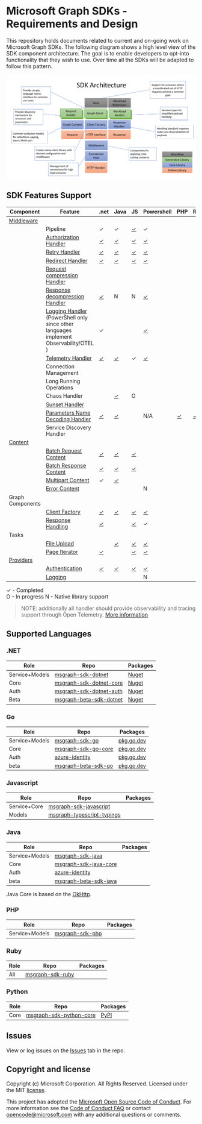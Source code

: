 # Microsoft Graph SDKs - Requirements and Design

This repository holds documents related to current and on-going work on Microsoft Graph SDKs.  The following diagram shows a high level view of the SDK component architecture. The goal is to enable developers to opt-into functionality that they wish to use.  Over time all the SDKs will be adapted to follow this pattern.

![Component Architecture](images/componentArch.png)

## SDK Features Support

| Component |Feature| .net | Java | JS | Powershell | PHP | Ruby | Python | Go |  
|--|--|--|--|--|--|--|--|--|--|
|[Middleware](middleware/middleware.md)
| | Pipeline                |✓|✓|[✓][js_middleware]|✓| | |[✓][python_middleware]| [✓][go_middleware]|
| | [Authorization Handler](middleware/AuthorizationHandler.md)   |[✓][dotnet_authhandler] |[✓][java_authhandler]|[✓][js_authhandler]|[✓][dotnet_authhandler]| | |[✓][python_authhandler] | N/A |
| | [Retry Handler](middleware/RetryHandler.md)              |[✓][dotnet_retryhandler]|[✓][java_retryhandler]|[✓][js_retryhandler]|[✓][dotnet_retryhandler]| | | [✓][python_retryhandler]| [✓][go_retryhandler]
| | [Redirect Handler](middleware/RedirectHandler.md)        |[✓][dotnet_redirecthandler]|[✓][java_redirecthandler]|[✓][js_redirecthandler]|[✓][dotnet_redirecthandler]| | |✓ | [✓][go_redirecthandler]|
| | [Request compression Handler](middleware/CompressionHandler.md) | | | | | | |
| | [Response decompression Handler](middleware/DecompressionHandler.md) |[✓][dotnet_decompressionhandler]|N|N|[✓][dotnet_decompressionhandler]| |
| | [Logging Handler](middleware/LoggingHandler.md) (PowerShell only since other languages implement Observability/OTEL ) |✓| | |[✓][powershell_logginghandler]| |
| | [Telemetry Handler](middleware/TelemetryHandler.md) |[✓][dotnet_telemetryhandler]|[✓][java_telemetryhandler]|✓|[✓][powershell_telemetryhandler]| | |[✓][python_telemetryhandler] | [✓][go_telemetryhandler]|
| | Connection Management | | | | | |
| | Long Running Operations | | | | | |
| | Chaos Handler | |[✓][java_chaoshandler] |O| | |
| | [Sunset Handler](middleware/SunsetHandler.md) | 
| | [Parameters Name Decoding Handler](middleware/ParametersNameDecodingHandler.md) | [✓][dotnet_paramhandler] | [✓][java_paramhandler] | | N/A | [✓][php_paramhandler] | [✓][ruby_paramhandler] | [✓][python_paramhandler] | [✓][go_paramhandler]
| | Service Discovery Handler | | | | | |
| [Content](content/ContentArchitecturalConstraints.md)
|| [Batch Request Content](content/BatchRequestContent.md)     |[✓][dotnet_batchrequestcontent]|[✓][java_batchrequestcontent]|[✓][js_batchrequestcontent]| | |
|| [Batch Response Content](content/BatchResponseContent.md)   |[✓][dotnet_batchrequestcontent]|[✓][java_batchresponsecontent]|[✓][js_batchresponsecontent] | | |
|| [Multipart Content](content/MultipartContent.md)            |✓|[✓][java_multipartcontent]| | | |
|| [Error Content](content/ErrorContent.md)            | | | |N| |
| Graph Components
|| [Client Factory](GraphClientFactory.md)           |[✓][dotnet_clientfactory]|[✓][java_httpclients]|[✓][js_graphclientfactory]|[✓][dotnet_clientfactory]| | |[✓][python_graphclientfactory] | [✓][go_graphclientfactory]
|| [Response Handling](ResponseHandler.md) |[✓][dotnet_responsehandler]| |[✓][js_responsehandler]|✓||
| Tasks
|| [File Upload](tasks/FileUploadTask.md)                | |[✓][java_largefileupload]|[✓][js_fileuploadtask] |[✓][powershell_fileupload] | |
|| [Page Iterator](tasks/PageIteratorTask.md)            |[✓][dotnet_pageiteratortask]||[✓][js_pageiteratortask] |[✓][powershell_pageiterator]| |
| [Providers](providers/providers.md)
|| [Authentication](providers/AuthenticationProvider.md)              |[✓][dotnet_authprovider]|[✓][java_authprovider]|[✓][js_authprovider]|[✓][powershell_authprovider]| | | | [✓][go_authprovider]|
|| [Logging](providers/LoggingProvider.md)                     | | | |N| |

✓ - Completed  
O - In progress
N - Native library support

> NOTE: additionally all handler should provide observability and tracing support through Open Telemetry. [More information](./Observability.md)

## Supported Languages

### .NET

|Role| Repo | Packages |
|--|--|--|
|Service+Models|[msgraph-sdk-dotnet](https://github.com/microsoftgraph/msgraph-sdk-dotnet)|[Nuget](https://www.nuget.org/packages/Microsoft.Graph/)|
|Core|[msgraph-sdk-dotnet-core](https://github.com/microsoftgraph/msgraph-sdk-dotnet-core)|[Nuget](https://www.nuget.org/packages/Microsoft.Graph.Core/)|
|Auth|[msgraph-sdk-dotnet-auth](https://github.com/microsoftgraph/msgraph-sdk-dotnet-auth)|[Nuget](https://www.nuget.org/packages/Microsoft.Graph.Auth/)|
|Beta|[msgraph-beta-sdk-dotnet](https://github.com/microsoftgraph/msgraph-beta-sdk-dotnet)|[Nuget](https://www.nuget.org/packages/Microsoft.Graph.Beta/)|

### Go

|Role| Repo | Packages |
|--|--|--|
|Service+Models|[msgraph-sdk-go](https://github.com/microsoftgraph/msgraph-sdk-go)|[pkg.go.dev](https://pkg.go.dev/github.com/microsoftgraph/msgraph-sdk-go/)|
|Core|[msgraph-sdk-go-core](https://github.com/microsoftgraph/msgraph-sdk-go-core)|[pkg.go.dev](https://pkg.go.dev/github.com/microsoftgraph/msgraph-sdk-go-core/)|
|Auth|[azure-identity](https://github.com/Azure/azure-sdk-for-go/tree/main/sdk/azidentity)|[pkg.go.dev](https://pkg.go.dev/github.com/Azure/azure-sdk-for-go/sdk/azidentity)|
|beta|[msgraph-beta-sdk-go](https://github.com/microsoftgraph/msgraph-beta-sdk-go)|[pkg.go.dev](https://pkg.go.dev/github.com/microsoftgraph/msgraph-beta-sdk-go/)|

### Javascript

|Role| Repo | Packages |
|--|--|--|
|Service+Core|[msgraph-sdk-javascript](https://github.com/microsoftgraph/msgraph-sdk-javascript)||
|Models|[msgraph-typescript-typings](https://github.com/microsoftgraph/msgraph-typescript-typings)|

### Java

|Role| Repo | Packages |
|--|--|--|
|Service+Models|[msgraph-sdk-java](https://github.com/microsoftgraph/msgraph-sdk-java)||
|Core|[msgraph-sdk-java-core](https://github.com/microsoftgraph/msgraph-sdk-java-core)||
|Auth|[azure-identity](https://github.com/Azure/azure-sdk-for-java/tree/main/sdk/identity/azure-identity)||
|beta|[msgraph-beta-sdk-java](https://github.com/microsoftgraph/msgraph-beta-sdk-java)||

Java Core is based on the [OkHttp](https://github.com/square/okhttp).

### PHP

|Role| Repo | Packages |
|--|--|--|
|Service+Models|[msgraph-sdk-php](https://github.com/microsoftgraph/msgraph-sdk-php)|

### Ruby

|Role| Repo | Packages |
|--|--|--|
|All|[msgraph-sdk-ruby](https://github.com/microsoftgraph/msgraph-sdk-ruby)|

### Python

|Role| Repo | Packages |
|--|--|--|
|Core|[msgraph-sdk-python-core](https://github.com/microsoftgraph/msgraph-sdk-python-core)|[PyPI](https://pypi.org/project/msgraph-core/)

## Issues

View or log issues on the [Issues](https://github.com/microsoftgraph/msgraph-sdk-design/issues) tab in the repo.

## Copyright and license

Copyright (c) Microsoft Corporation. All Rights Reserved. Licensed under the MIT [license](LICENSE).

This project has adopted the [Microsoft Open Source Code of Conduct](https://opensource.microsoft.com/codeofconduct/). For more information see the [Code of Conduct FAQ](https://opensource.microsoft.com/codeofconduct/faq/) or contact [opencode@microsoft.com](mailto:opencode@microsoft.com) with any additional questions or comments.

[java_authprovider]: https://github.com/Azure/azure-sdk-for-java/tree/main/sdk/identity/azure-identity
[java_authhandler]: https://github.com/microsoftgraph/msgraph-sdk-java-core/blob/dev/src/main/java/com/microsoft/graph/httpcore/AuthenticationHandler.java
[java_chaoshandler]: https://github.com/microsoftgraph/msgraph-sdk-java-core/blob/dev/src/main/java/com/microsoft/graph/httpcore/ChaosHttpHandler.java
[java_redirecthandler]: https://github.com/microsoftgraph/msgraph-sdk-java-core/blob/dev/src/main/java/com/microsoft/graph/httpcore/RedirectHandler.java
[java_retryhandler]: https://github.com/microsoftgraph/msgraph-sdk-java-core/blob/dev/src/main/java/com/microsoft/graph/httpcore/RetryHandler.java
[java_telemetryhandler]: https://github.com/microsoftgraph/msgraph-sdk-java-core/blob/dev/src/main/java/com/microsoft/graph/httpcore/TelemetryHandler.java
[java_batchrequestcontent]: https://github.com/microsoftgraph/msgraph-sdk-java-core/blob/dev/src/main/java/com/microsoft/graph/content/BatchRequestContent.java
[java_batchresponsecontent]: https://github.com/microsoftgraph/msgraph-sdk-java-core/blob/dev/src/main/java/com/microsoft/graph/content/BatchResponseContent.java
[java_multipartcontent]: https://github.com/microsoftgraph/msgraph-sdk-java/blob/dev/src/main/java/com/microsoft/graph/models/extensions/Multipart.java
[java_largefileupload]: https://github.com/microsoftgraph/msgraph-sdk-java-core/blob/dev/src/main/java/com/microsoft/graph/tasks/LargeFileUploadRequest.java
[java_httpclients]: https://github.com/microsoftgraph/msgraph-sdk-java-core/blob/dev/src/main/java/com/microsoft/graph/httpcore/HttpClients.java
[java_paramhandler]: https://github.com/microsoft/kiota-java/blob/main/components/http/okHttp/src/main/java/com/microsoft/kiota/http/middleware/ParametersNameDecodingHandler.java


[dotnet_authprovider]: https://github.com/Azure/azure-sdk-for-net/tree/main/sdk/identity/Azure.Identity
[dotnet_retryhandler]: https://github.com/microsoftgraph/msgraph-sdk-dotnet-core/blob/dev/src/Microsoft.Graph.Core/Requests/Middleware/RetryHandler.cs
[dotnet_redirecthandler]: https://github.com/microsoftgraph/msgraph-sdk-dotnet-core/blob/dev/src/Microsoft.Graph.Core/Requests/Middleware/RedirectHandler.cs
[dotnet_authhandler]: https://github.com/microsoftgraph/msgraph-sdk-dotnet-core/blob/dev/src/Microsoft.Graph.Core/Requests/Middleware/AuthenticationHandler.cs
[dotnet_decompressionhandler]: https://github.com/microsoftgraph/msgraph-sdk-dotnet-core/blob/dev/src/Microsoft.Graph.Core/Requests/Middleware/CompressionHandler.cs
[dotnet_clientfactory]: https://github.com/microsoftgraph/msgraph-sdk-dotnet-core/blob/dev/src/Microsoft.Graph.Core/Requests/GraphClientFactory.cs
[dotnet_batchrequestcontent]: https://github.com/microsoftgraph/msgraph-sdk-dotnet-core/blob/dev/src/Microsoft.Graph.Core/Requests/Content/BatchRequestContent.cs
[dotnet_batchresponsecontent]: https://github.com/microsoftgraph/msgraph-sdk-dotnet-core/blob/dev/src/Microsoft.Graph.Core/Requests/Content/BatchResponseContent.cs
[dotnet_responsehandler]: https://github.com/microsoftgraph/msgraph-sdk-dotnet-core/blob/dev/src/Microsoft.Graph.Core/Requests/ResponseHandler.cs
[dotnet_pageiteratortask]: https://github.com/microsoftgraph/msgraph-sdk-dotnet-core/blob/dev/src/Microsoft.Graph.Core/Tasks/PageIterator.cs
[dotnet_telemetryhandler]: https://github.com/microsoftgraph/msgraph-sdk-dotnet-core/blob/dev/src/Microsoft.Graph.Core/Requests/GraphClientFactory.cs
[dotnet_paramhandler]: https://github.com/microsoft/kiota-dotnet/blob/main/src/http/httpClient/Middleware/ParametersNameDecodingHandler.cs

[js_middleware]: https://github.com/microsoftgraph/msgraph-sdk-javascript/blob/dev/src/middleware/IMiddleware.ts
[js_authhandler]: https://github.com/microsoftgraph/msgraph-sdk-javascript/blob/dev/src/middleware/AuthenticationHandler.ts
[js_responsehandler]: https://github.com/microsoftgraph/msgraph-sdk-javascript/blob/dev/src/GraphResponseHandler.ts
[js_batchrequestcontent]: https://github.com/microsoftgraph/msgraph-sdk-javascript/blob/dev/src/content/BatchRequestContent.ts
[js_batchresponsecontent]: https://github.com/microsoftgraph/msgraph-sdk-javascript/blob/dev/src/content/BatchResponseContent.ts
[js_fileuploadtask]: https://github.com/microsoftgraph/msgraph-sdk-javascript/blob/dev/src/tasks/LargeFileUploadTask.ts
[js_pageiteratortask]: https://github.com/microsoftgraph/msgraph-sdk-javascript/blob/dev/src/tasks/PageIterator.ts
[js_redirecthandler]: https://github.com/microsoftgraph/msgraph-sdk-javascript/blob/dev/src/middleware/RedirectHandler.ts
[js_retryhandler]: https://github.com/microsoftgraph/msgraph-sdk-javascript/blob/dev/src/middleware/RetryHandler.ts
[js_graphclientfactory]: https://github.com/microsoftgraph/msgraph-sdk-javascript/blob/dev/src/HTTPClientFactory.ts
[js_authprovider]: https://github.com/microsoftgraph/msgraph-sdk-javascript/blob/dev/src/MSALAuthenticationProvider.ts

[python_middleware]: https://github.com/microsoftgraph/msgraph-sdk-python-core/blob/dev/msgraph/core/middleware/middleware.py
[python_authhandler]: https://github.com/microsoftgraph/msgraph-sdk-python-core/blob/dev/msgraph/core/middleware/authorization.py
[python_retryhandler]: https://github.com/microsoftgraph/msgraph-sdk-python-core/blob/dev/msgraph/core/middleware/retry.py
[python_graphclientfactory]: https://github.com/microsoftgraph/msgraph-sdk-python-core/blob/dev/msgraph/core/_client_factory.py
[python_telemetryhandler]: https://github.com/microsoftgraph/msgraph-sdk-python-core/blob/dev/msgraph/core/middleware/telemetry.py
[python_paramhandler]: https://github.com/microsoft/kiota-http-python/blob/main/kiota_http/middleware/parameters_name_decoding_handler.py

[go_middleware]: https://github.com/microsoft/kiota/blob/main/http/go/nethttp/pipeline.go
[go_authprovider]: https://github.com/microsoft/kiota/tree/main/authentication/go/azure
[go_retryhandler]: https://github.com/microsoft/kiota/blob/main/http/go/nethttp/retry_handler.go
[go_redirecthandler]: https://github.com/microsoft/kiota/blob/main/http/go/nethttp/redirect_handler.go
[go_graphclientfactory]: https://github.com/microsoftgraph/msgraph-sdk-go-core/blob/main/graph_client_factory.go
[go_telemetryhandler]: https://github.com/microsoftgraph/msgraph-sdk-go-core/blob/main/graph_telemetry_handler.go
[go_paramhandler]: https://github.com/microsoft/kiota-http-go/blob/main/parameters_name_decoding_handler.go

[powershell_telemetryhandler]: https://github.com/microsoftgraph/msgraph-sdk-powershell/blob/dev/src/Authentication/Authentication/Helpers/HttpHelpers.cs
[powershell_logginghandler]: https://github.com/microsoftgraph/msgraph-sdk-powershell/blob/dev/tools/Custom/Module.cs
[powershell_fileupload]: https://github.com/microsoftgraph/msgraph-sdk-powershell/blob/dev/tools/Custom/FileUploadCmdlet.cs
[powershell_pageiterator]: https://github.com/microsoftgraph/msgraph-sdk-powershell/blob/dev/tools/Custom/ListCmdlet.cs
[powershell_authprovider]: https://github.com/microsoftgraph/msgraph-sdk-powershell/blob/dev/src/Authentication/Authentication/Cmdlets/ConnectMgGraph.cs

[php_paramhandler]: https://github.com/microsoft/kiota-http-guzzle-php/blob/dev/src/Middleware/ParametersNameDecodingHandler.php

[ruby_paramhandler]: https://github.com/microsoft/kiota-http-ruby/blob/main/lib/microsoft_kiota_faraday/middleware/parameters_name_decoding_handler.rb
